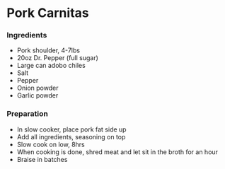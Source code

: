 # Pork Carnitas

### Ingredients
- Pork shoulder, 4-7lbs
- 20oz Dr. Pepper (full sugar)
- Large can adobo chiles
- Salt
- Pepper
- Onion powder
- Garlic powder

### Preparation

- In slow cooker, place pork fat side up 
- Add all ingredients, seasoning on top
- Slow cook on low, 8hrs
- When cooking is done, shred meat and let sit in the broth for an hour
- Braise in batches